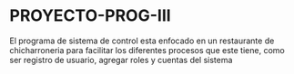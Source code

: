 # PROYECTO-PROG-III
El programa de sistema de control esta enfocado en un restaurante de chicharroneria para facilitar los diferentes procesos que este tiene, como ser registro de usuario, agregar roles y cuentas del sistema
